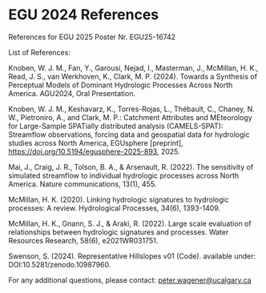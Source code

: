 # EGU 2024 References
References for EGU 2025 Poster Nr. EGU25-16742

List of References:

Knoben, W. J. M., Fan, Y., Garousi, Nejad, I., Masterman, J., McMillan, H. K., Read, J. S., van Werkhoven, K., Clark, M. P. (2024). Towards a Synthesis of Perceptual Models of Dominant Hydrologic Processes Across North America. AGU2024, Oral Presentation.

Knoben, W. J. M., Keshavarz, K., Torres-Rojas, L., Thébault, C., Chaney, N. W., Pietroniro, A., and Clark, M. P.: Catchment Attributes and MEteorology for Large-Sample SPATially distributed analysis (CAMELS-SPAT): Streamflow observations, forcing data and geospatial data for hydrologic studies across North America, EGUsphere [preprint], https://doi.org/10.5194/egusphere-2025-893, 2025.

Mai, J., Craig, J. R., Tolson, B. A., & Arsenault, R. (2022). The sensitivity of simulated streamflow to individual hydrologic processes across North America. Nature communications, 13(1), 455.

McMillan, H. K. (2020). Linking hydrologic signatures to hydrologic processes: A review. Hydrological Processes, 34(6), 1393-1409.

McMillan, H. K., Gnann, S. J., & Araki, R. (2022). Large scale evaluation of relationships between hydrologic signatures and processes. Water Resources Research, 58(6), e2021WR031751.

Swenson, S. (2024). Representative Hillslopes v01 (Code). available under: DOI:10.5281/zenodo.10987960.

For any additional questions, please contact: peter.wagener@ucalgary.ca
